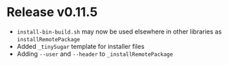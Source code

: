 # Release v0.11.5

- `install-bin-build.sh` may now be used elsewhere in other libraries as `installRemotePackage`
- Added `_tinySugar` template for installer files
- Adding `--user` and `--header` to `_installRemotePackage`
